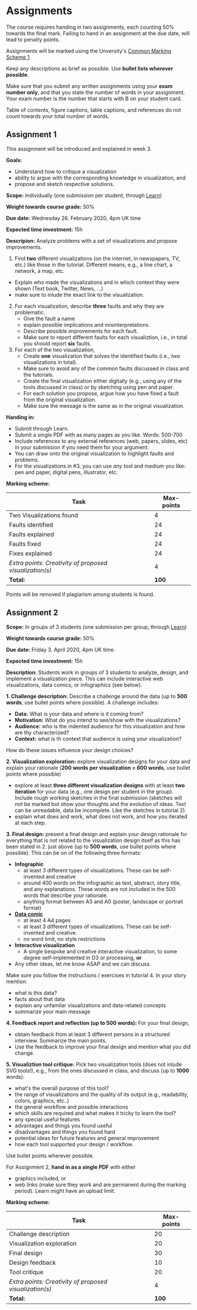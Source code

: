 # Assignments

The course requires handing in two assignments, each counting 50% towards the final mark. Failing to hand in an assignment at the due date, will lead to penalty points. 

Assignments will be marked using the Unversity's [Common Marking Scheme 1](https://www.ed.ac.uk/timetabling-examinations/exams/regulations/common-marking-scheme).

Keep any descriptions as brief as possible. Use __bullet lists wherever possible__. 

Make sure that you submit any written assignments using your __exam number only__, and that you state the number of words in your assignment. Your exam number is the number that starts with B on your student card. 

Table of contents, figure captions, table captions, and references do not count towards your total number of words. 

## Assignment 1

This assignment will be introduced and explained in week 3.

__Goals:__ 
* Understand how to critique a visualization
* ability to argue with the corresponding knowledge in visualization, and
* propose and sketch respective solutions.

__Scope:__ Individually (one submission per student, through [Learn](https://www.learn.ed.ac.uk))

__Weight towards course grade:__ 50%

__Due date:__ Wednesday 26. February 2020, 4pm UK time

__Expected time investment:__ 15h

__Descripion:__ 
Analyze problems with a set of visualizations and propose improvements. 

1. Find __two__ different visualizations (on the internet, in newspapers, TV, etc.) like those in the tutorial. Different means, e.g., a line chart, a network, a map, etc. 
  * Explain who made the visualizations and in which context they were shown (Text book, Twitter, News, ...) 
  * make sure to inlude the exact link to the visualization.
2. For each visualization, describe __three__ faults and why they are problematic. 
   * Give the fault a name 
   * explain possible implications and misinterpretations. 
   * Describe possible improvements for each fault. 
   * Make sure to report different faults for each visualiztion, i.e., in total you should report __six__ faults. 
3. For each of the two visualization, 
   * Create __one__ visualization that solves the identified faults (i.e., _two_ visualizations in total). 
   * Make sure to avoid any of the common faults discussed in class and the tutorials.
   * Create the final visualization either digitally (e.g., using any of the tools discussed in class) or by sketching using pen and paper.
   * For each solution you propose, argue how you have fixed a fault from the original visualization.
   * Make sure the message is the same as in the original visualization.
   

__Handing in:__ 
* Submit through Learn.
* Submit a single PDF with as many pages as you like. Words: 500-700
* Include references to any external references (web, papers, slides, etc) in your submission if you need them for your argument.
* You can draw onto the original visualization to highlight faults and problems.
* For the visualizations in #3, you can use _any_ tool and medium you like: pen and paper, digital pens, illustrator, etc. 

__Marking scheme:__

| Task | Max-points |  
| --- | --- | 
| Two Visualizations found | 4 |
| Faults identified | 24 |
| Faults explained | 24 |
| Faults fixed | 24 |
| Fixes explained | 24 |
| _Extra points: Creativity of proposed visualization(s)_ | 4 |
| __Total:__ | __100__ |

Points will be removed if plagiarism among students is found. 


## Assignment 2

__Scope:__ In groups of 3 students (one submission per group, through [Learn](https://www.learn.ed.ac.uk))

__Weight towards course grade:__ 50%

__Due date:__ Friday 3. April 2020, 4pm UK time.

__Expected time investment:__ 15h

__Description:__ Students work in groups of 3 students to analyze, design, and implement a visualization piece. This can include interactive web visualizations, data comics, or infographics (see below). 

__1. Challenge description:__ Describe a challenge around the data (up to __500 words__, use bullet points where possible). A challenge includes: 
- __Data:__ What is your data and where is it coming from?
- __Motivation:__ What do you intend to see/show with the visualizations?
- __Audience:__ who is the indented audience for this visualization and how are thy characterized? 
- __Context:__ what is th context that audience is using your visualization? 

How do these issues influence your design choices?

__2. Visualization exploration:__ explore visualization designs for your data and explain your rationale (__200 words per visualization = 600 words__, use bullet points where possible)
- explore at least __three different visualization designs__ with at least __two iteration__ for your data (e.g., one design per student in the group). Include rough working sketches in the final submission (sketches will not be marked but show your thoughts and the evolution of ideas. Text can be unreadable, data be incomplete. Like the sketches in tutorial 2). 
- explain what does and work, what does not work, and how you iterated at each step. 

__3. Final design:__ present a final design and explain your design rationale for everything that is not related to the visualization design itself as this has been stated in 2. just above (up to __500 words__, use bullet points where possible). This can be on of the following three formats: 
* __Infographic__
  * at least 3 different types of visualizations. These can be self-invented and creative
  * around 400 words on the infographic as text, abstract, story title, and any explanations. These words are not included in the 500 words that describe your rationale.
  * anything format between A3 and A0 (poster, landscape or portrait format)  
* __[Data comic](http://datacomics.net)__
  * at least 4 A4 pages 
  * at least 3 different types of visualizations. These can be self-invented and creative.
  * no word limit, no style restrictions
* __Interactive visualization__ 
  * A single  bespoke and creative interactive visualization, to some degree self-implemented in D3 or processing, __or__ 
* Any other ideas, let me know ASAP and we can discuss.  

Make sure you follow the instructions / exercises in tutorial 4. In your story mention: 
* what is this data? 
* facts about that data
* explain any unfamilar visualizations and data-related concepts
* summarize your main message

__4. Feedback report and reflection (up to __500__ words):__ For your final design, 
* obtain feedback from at least 3 different persons in a structured interview. Summarize the main points.
* Use the feedback to improve your final design and mention what you did change.

__5. Visualiztion tool critique:__ Pick two visualization tools (does not inlude SVG tools!), e.g., from the ones discussed in class, and discuss (up to __1000__ words):
* what's the overall purpose of this tool?
* the range of visualizations and the quality of its output (e.g., readability, colors, graphics, etc..)
* the general workflow and possible interactions
* which skills are required and what makes it tricky to learn the tool?
* any special useful features
* advantages and things you found useful
* disadvantages and things you found hard
* potential ideas for future features and general improvement 
* how each tool supported your design / workflow.

Use bullet points wherever possible. 

For Assignment 2, __hand in as a single PDF__ with either
* graphics included, or 
* web links (make sure they work and are permanent during the marking period). Learn might have an upload limit.


	
__Marking scheme:__

| Task | Max-points |  
| --- | --- | 
| Challenge description	| 20 |
| Visualization exploration | 20 |
| Final design | 30 |
| Design feedback | 10 |
| Tool critique | 20 |
| _Extra points: Creativity of proposed visualization(s)_ | 4 |
| __Total:__ | __100__ |

	
